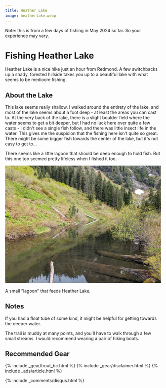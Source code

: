 ```yaml
---
title: Heather Lake
image: heatherlake.webp
---
```


Note: this is from a few days of fishing in May 2024 so far. So your experience may vary.

# Fishing Heather Lake

Heather Lake is a nice hike just an hour from Redmond. A few switchbacks up a shady, forested hillside takes you up to a beautiful lake with what seems to be mediocre fishing.

## About the Lake

This lake seems really shallow. I walked around the entirety of the lake, and most of the lake seems about a foot deep - at least the areas you can cast to. At the very back of the lake, there is a slight boulder field where the water seems to get a bit deeper, but I had no luck here over quite a few casts - I didn't see a single fish follow, and there was little insect life in the water. This gives me the suspicion that the fishing here isn't quite so great. There might be some bigger fish towards the center of the lake, but it's not easy to get to...

There seems like a little lagoon that should be deep enough to hold fish. But this one too seemed pretty lifeless when I fished it too.

![Heather Lake Spot](/assets/images/heatherlakecreek.webp)
<div class="caption">A small "lagoon" that feeds Heather Lake.</div>



## Notes

If you had a float tube of some kind, it might be helpful for getting towards the deeper water.

The trail is muddy at many points, and you'll have to walk through a few small streams. I would recommend wearing a pair of hiking boots.

## Recommended Gear

{% include _gear/trout_bc.html %}
{% include _gear/disclaimer.html %}
{% include _ads/article.html %}

{% include _comments/disqus.html %}